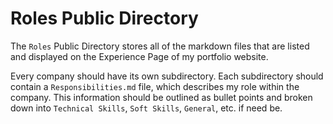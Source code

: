 # Roles Public Directory

The `Roles` Public Directory stores all of the markdown files that are listed and displayed on the Experience Page of my portfolio website.

Every company should have its own subdirectory. Each subdirectory should contain a `Responsibilities.md` file, which describes my role within the company. This information should be outlined as bullet points and broken down into `Technical Skills`, `Soft Skills`, `General`, etc. if need be.